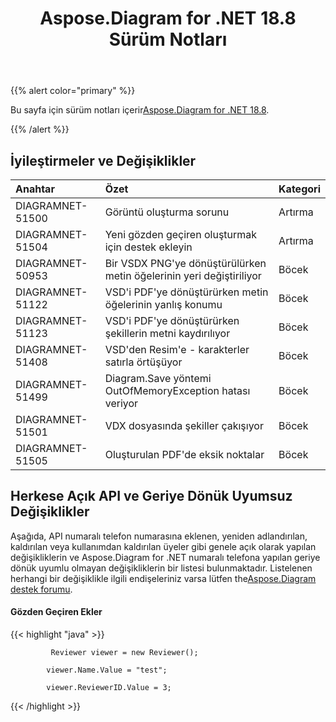 ﻿---
title: Aspose.Diagram for .NET 18.8 Sürüm Notları
type: docs
weight: 50
url: /tr/net/aspose-diagram-for-net-18-8-release-notes/
---
{{% alert color="primary" %}} 

 Bu sayfa için sürüm notları içerir[Aspose.Diagram for .NET 18.8](https://www.nuget.org/packages/Aspose.Diagram/18.8.0).

{{% /alert %}} 
## **İyileştirmeler ve Değişiklikler**

|**Anahtar**|**Özet**|**Kategori**|
|:- |:- |:- |
|DIAGRAMNET-51500|Görüntü oluşturma sorunu|Artırma|
|DIAGRAMNET-51504|Yeni gözden geçiren oluşturmak için destek ekleyin|Artırma|
|DIAGRAMNET-50953|Bir VSDX PNG'ye dönüştürülürken metin öğelerinin yeri değiştiriliyor|Böcek|
|DIAGRAMNET-51122|VSD'i PDF'ye dönüştürürken metin öğelerinin yanlış konumu|Böcek|
|DIAGRAMNET-51123|VSD'i PDF'ye dönüştürürken şekillerin metni kaydırılıyor|Böcek|
|DIAGRAMNET-51408|VSD'den Resim'e - karakterler satırla örtüşüyor|Böcek|
|DIAGRAMNET-51499|Diagram.Save yöntemi OutOfMemoryException hatası veriyor|Böcek|
|DIAGRAMNET-51501|VDX dosyasında şekiller çakışıyor|Böcek|
|DIAGRAMNET-51505|Oluşturulan PDF'de eksik noktalar|Böcek|
## **Herkese Açık API ve Geriye Dönük Uyumsuz Değişiklikler**
Aşağıda, API numaralı telefon numarasına eklenen, yeniden adlandırılan, kaldırılan veya kullanımdan kaldırılan üyeler gibi genele açık olarak yapılan değişikliklerin ve Aspose.Diagram for .NET numaralı telefona yapılan geriye dönük uyumlu olmayan değişikliklerin bir listesi bulunmaktadır. Listelenen herhangi bir değişiklikle ilgili endişeleriniz varsa lütfen the[Aspose.Diagram destek forumu](https://forum.aspose.com/c/diagram/17).
#### **Gözden Geçiren Ekler**
{{< highlight "java" >}}

             Reviewer viewer = new Reviewer();

            viewer.Name.Value = "test";

            viewer.ReviewerID.Value = 3;

{{< /highlight >}}





